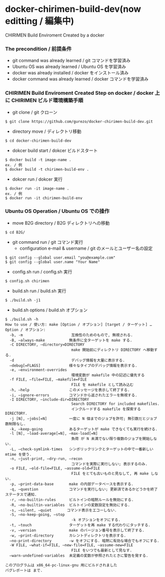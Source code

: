 # docker-chirimen-build-dev(now editting / 編集中)
CHIRIMEN Build Enviroment Created by a docker

### The precondition / 前提条件
- git command was already learned / git コマンドを学習済み
- Ubuntu OS was already learned / Ubuntu OS を学習済み
- docker was already installed / docker をインストール済み
- docker command was already learned / docker コマンドを学習済み

### CHIRIMEN Build Enviroment Created Step on docker / docker 上に CHIRIMEN ビルド環境構築手順
* git clone / git クローン
```
$ git clone https://github.com/gurezo/docker-chirimen-build-dev.git
```
* directory move / ディレクトリ移動
```
$ cd docker-chirimen-build-dev
```
* dokcer build start / dokcer ビルドスタート
```
$ docker build -t image-name .
ex. / 例
$ docker build -t chirimen-build-env .
```
* dokcer run / dokcer 実行
```
$ docker run -it image-name .
ex. / 例
$ docker run -it chirimen-build-env
```

### Ubuntu OS Operation / Ubuntu OS での操作
* move B2G directory / B2G ディレクトリへの移動
```
$ cd B2G/
```
* git command run / git コマンド実行
  - configuration e-mail & username / git のメールとユーザー名の設定
```
$ git config --global user.email "you@example.com"
$ git config --global user.name "Your Name"
```
* config.sh run / config.sh 実行
```
$ config.sh chirimen
```
* build.sh run / build.sh 実行
```
$ ./build.sh -j1
```
* build.sh options / build.sh オプション
```
$ ./build.sh -h
How to use / 使い方: make [Option / オプション] [target / ターゲット] …
Option / オプション:
  -b, -m                      互換性のためのもので, 無視される.
  -B, –always-make           無条件に全ターゲットを make する.
  -C DIRECTORY, –directory=DIRECTORY
                              make 開始前にディレクトリ DIRECTORY へ移動する.
  -d                          デバッグ情報を大量に表示する.
  –debug[=FLAGS]             様々なタイプのデバッグ情報を表示する.
  -e, –environment-overrides
                              環境変数が makefile 中の記述に優先する
  -f FILE, –file=FILE, –makefile=FILE
                              FILE を makefile として読み込む
  -h, –help                  このメッセージを表示して終了する.
  -i, –ignore-errors         コマンドから返されたエラーを無視する.
  -I DIRECTORY, –include-dir=DIRECTORY
                              Search DIRECTORY for included makefiles.
                              インクルードする makefile を探索する DIRECTORY.
  -j [N], –jobs[=N]          一度に N 個までのジョブを許可; 無引数だとジョブ数制限なし.
  -k, –keep-going            あるターゲットが make できなくても実行を続ける.
  -l [N], –load-average[=N], –max-load[=N]
                              負荷 が N 未満でない限り複数のジョブを開始しない.
  -L, –check-symlink-times   シンボリックリンクとターゲットの中で一番新しい mtime を使う.
  -n, –just-print, –dry-run, –recon
                              コマンドを実際に実行しない; 表示するのみ.
  -o FILE, –old-file=FILE, –assume-old=FILE
                              FILE をとても古いものと見なして, 再 make しない.
  -p, –print-data-base       make の内部データベースを表示する.
  -q, –question              コマンドを実行しない; 更新済であるかどうかを終了ステータスで通知.
  -r, –no-builtin-rules      ビルトインの暗黙ルールを無効にする.
  -R, –no-builtin-variables  ビルトインの変数設定を無効にする.
  -s, –silent, –quiet       コマンド表示をエコーしない.
  -S, –no-keep-going, –stop
                              -k オプションをオフにする.
  -t, –touch                 ターゲットを再 make する代わりにタッチする.
  -v, –version               make のバージョン番号を表示して終了する.
  -w, –print-directory       カレントディレクトリを表示する.
  –no-print-directory        -w をオフにする. 暗黙に有効な場合でもオフにする.
  -W FILE, –what-if=FILE, –new-file=FILE, –assume-new=FILE
                              FILE をいつでも最新として見なす.
  –warn-undefined-variables  未定義の変数が参照されたときに警告を発する.

このプログラムは x86_64-pc-linux-gnu 用にビルドされました
バグレポートは まで.
```
